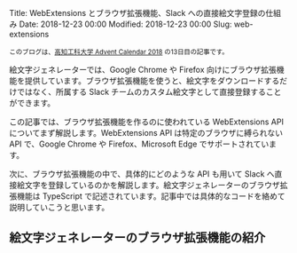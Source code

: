Title: WebExtensions とブラウザ拡張機能、Slack への直接絵文字登録の仕組み
Date: 2018-12-23 00:00
Modified: 2018-12-23 00:00
Slug: web-extensions

<!--
<a href="{filename}/20181127_ignited.md">
  <img src="{static}/images/20181127/thumbnail.png" width="300" height="130" alt="Pelican x Firebase Hosting">
</a>
-->

<small>このブログは、<a href="https://adventar.org/calendars/2959" target="_blank">高知工科大学 Advent Calendar 2018</a> の13日目の記事です。</small>

絵文字ジェネレーターでは、Google Chrome や Firefox 向けにブラウザ拡張機能を提供しています。ブラウザ拡張機能を使うと、絵文字をダウンロードするだけではなく、所属する Slack チームのカスタム絵文字として直接登録することができます。

この記事では、ブラウザ拡張機能を作るのに使われている WebExtensions API についてまず解説します。WebExtensions API は特定のブラウザに縛られない API で、Google Chrome や Firefox、Microsoft Edge でサポートされています。

次に、ブラウザ拡張機能の中で、具体的にどのような API も用いて Slack へ直接絵文字を登録しているのかを解説します。絵文字ジェネレーターのブラウザ拡張機能は TypeScript で記述されています。記事中では具体的なコードを絡めて説明していこうと思います。

<!-- PELICAN_END_SUMMARY -->

## 絵文字ジェネレーターのブラウザ拡張機能の紹介


##
